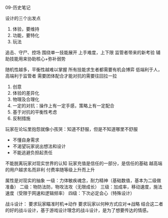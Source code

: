 09-历史笔记

设计的三个出发点
1. 体验，要维持
2. 功能，要特化
3. 玩法

追击、守尸、控场
围绕单一技能展开
上手难度，上下限
监管者带来的新考验
辅助技能用来协助核心+弥补弱势

随机性越多，平衡性越难以掌握
所有技能求生者都需要有机会博弈
低端利于人，高端利于监管者
需要团体配合才能对抗的需要往回拉一拉
1. 创意
2. 体验的差异化
3. 物理及合理化
4. 一定的对抗：操作上有一定手感，策略上有一定配合
5. 基于对抗的平衡性考虑
6. 反制措施

玩家在论坛里抱怨就像小孩哭：知道不舒服，但是不知道哪里不舒服
- 不懂自身需求
- 不渴望玩家说出想法和设计
- 不能逃避负担起责任

不能脱离玩家对现实世界的认知
玩家充值是信任的一部分，是信任的基础
越高端的用户越求名而非利
付费率随等级上升而上升

属性是对现实的抽象
一级：力体敏疾魂念，耐力精神（基础数值，基本为二级做准备）
二级：物防法防，物攻法攻（无限成长）
三级：加成率，移动速度，施法速度（受限于网速和逻辑频率）
四级：下次必定会心（特殊设计）

战斗设计：
要求玩家瞄准时机=>动作
要求玩家以何种方式应对=>战略
结合这二者的好的战斗设计，基于游戏设计理念的战斗设计，是为了想要传达的情感。
